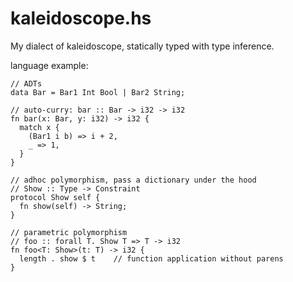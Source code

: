 # kaleidoscope.hs

My dialect of kaleidoscope, statically typed with type inference.

language example:

```
// ADTs
data Bar = Bar1 Int Bool | Bar2 String;

// auto-curry: bar :: Bar -> i32 -> i32
fn bar(x: Bar, y: i32) -> i32 {
  match x {
    (Bar1 i b) => i + 2,
    _ => 1,
  }
}

// adhoc polymorphism, pass a dictionary under the hood
// Show :: Type -> Constraint
protocol Show self {
  fn show(self) -> String;
}

// parametric polymorphism
// foo :: forall T. Show T => T -> i32
fn foo<T: Show>(t: T) -> i32 {
  length . show $ t    // function application without parens
}
```
